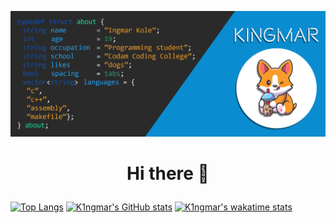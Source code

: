 ![Image of Yaktocat](https://github.com/K1ngmar/K1ngmar/blob/main/github%20about.png)
# <p align="center"> Hi there 👋 </p>

[![Top Langs](https://github-readme-stats.vercel.app/api/top-langs/?username=K1ngmar&layout=compact&theme=tokyonight)](https://github.com/anuraghazra/github-readme-stats)
[![K1ngmar's GitHub stats](https://github-readme-stats.vercel.app/api?username=K1ngmar&show_icons=true&theme=tokyonight)](https://github.com/anuraghazra/github-readme-stats)
[![K1ngmar's wakatime stats](https://github-readme-stats.vercel.app/api/wakatime?username=K1ngmar&theme=tokyonight)](https://github.com/anuraghazra/github-readme-stats)
